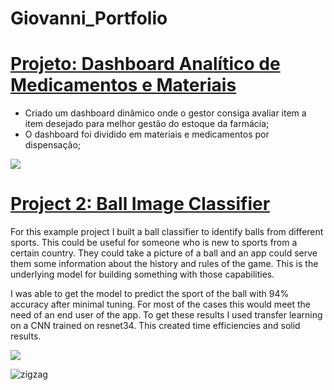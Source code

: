 # Giovanni_Portfolio

# [Projeto: Dashboard Analítico de Medicamentos e Materiais](https://github.com/PlayingNumbers/ds_salary_proj) 
* Criado um dashboard dinâmico onde o gestor consiga avaliar item a item desejado para melhor gestão do estoque da farmácia;
* O dashboard foi dividido em materiais e medicamentos por dispensação;

![](https://lh3.googleusercontent.com/pw/ABLVV84MekDm2_ud1L4Cgi5Y_i451CtPvr6r0YgY4aeI74AokaZULHPDaepqVzKmNm88AhT4v8pckbYYP5eis85ErurmrlZMHPA99jxvvP0uF_NjCRMXvwdIqKLQ4JYYc1PtHlyp1oNvrETiLV3LJsNz1RA3-9LqhdBV5oWpnUmcghSFK5rnCMyCG9iGESWwq295HncslP6xCtEib8Saa11aAoLsQRRif930cgW_F176aR2IQRjaT48ZpypDQnPtWPiUDK-PQbel52iW5qmmBw6zRidjZNOEpIZ0AJyDQmH4gCN2Hj8XI-uv3asCTDZ5xfmSbQYTXgY5DNDwH903Dr64nw8oIBSSHNByfyU5qLmNerYgmS-usM43tzq1oD8czPLf31oU3wxih_HH_JqkFIuWjPO3RkK0LQe0U0ho7udlX8O7DFB8hJD6u3APL5qevcAUssZfKfhSXOoQ37_NItfBiZhjOiu9lK0lMo7nDHYgHi_8xZqs9XjIWgM_LVgEI3hytYManHq0aNJmdD1aTepgDm2CUc1lS696jG3MfUq7IdMXblWdiLZGnYgfWGAkPVHpV9xE-HU1vNWsnvBm-5LUrdL470hSpvJXSXhVHb1eNtgrKfJNDvkDg7z_oQY1Ruka56SMsZR0n84OwUcADUwOUrGjpGdW0aGiGRHhyyB9Xjut-EM1J1LNVzWa5ojxMK6O7GAPQEyTFkNLxcAjW51pEr5x4ykAQy4aDupCFqfeTY7NulnCqDtRkE443L7TgglgTRvLfHbQf8iZB5xI_InDr4WicXDZuNlCe20BZB5dw3_5A-CG4aNMUh2IKCsKlarreyuuyPFNodSPvwmKEYDvHa1NGaD0rKq20kxdLNrdkFQLyIf6LEC0GFMG3UrX9rH9yBxJiyytCYbm_OGlb8r_dl94=w216-h215-s-no-gm?authuser=0)

# [Project 2: Ball Image Classifier](https://github.com/PlayingNumbers/ball_image_classifier) 
For this example project I built a ball classifier to identify balls from different sports. This could be useful for someone who is new to sports from a certain country. They could take a picture of a ball and an app could serve them some information about the history and rules of the game. This is the underlying model for building something with those capabilities. 

I was able to get the model to predict the sport of the ball with 94% accuracy after minimal tuning. For most of the cases this would meet the need of an end user of the app. To get these results I used transfer learning on a CNN trained on resnet34. This created time efficiencies and solid results. 

![](https://encrypted-tbn0.gstatic.com/images?q=tbn:ANd9GcQz-1CUCGde4veHpopZTtE-RjHu1XFlZ2xqxg&usqp=CAU)

<img src="{{site.baseurl | prepend: site.url}}movies/zigzag.gif" alt="zigzag" />
